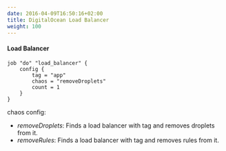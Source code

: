 ```yaml
---
date: 2016-04-09T16:50:16+02:00
title: DigitalOcean Load Balancer
weight: 100
---
```


#### Load Balancer

```HCL
job "do" "load_balancer" {
    config {
        tag = "app"
        chaos = "removeDroplets"
        count = 1
    }
}
```
chaos config:
* *removeDroplets*: Finds a load balancer with tag and removes droplets from it.
* *removeRules*: Finds a load balancer with tag and removes rules from it.
